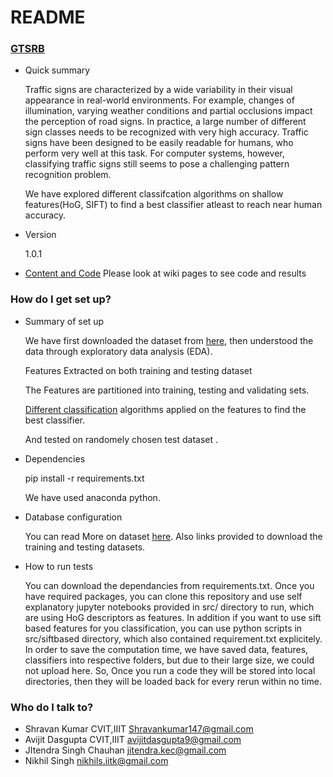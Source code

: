 # README #

### [GTSRB](http://benchmark.ini.rub.de/?section=gtsrb&subsection=news) ###

* Quick summary

    Traffic signs are characterized by a wide variability in their visual appearance in real-world environments. For example, changes of illumination, varying weather conditions and partial occlusions impact the perception of road signs. In practice, a large number of different sign classes needs to be recognized with very high accuracy. Traffic signs have been designed to be easily readable for humans, who perform very well at this task. For computer systems, however, classifying traffic signs still seems to pose a challenging pattern recognition problem.

    We have explored different classifcation algorithms on shallow features(HoG, SIFT) to find a best classifier atleast to reach near human accuracy.

* Version

  1.0.1
* [Content and Code](https://github.com/shravankumar147/gtsrb-smai/wiki)
  Please look at wiki pages to see code and results

### How do I get set up? ###

* Summary of set up

  We have first downloaded the dataset from [here](https://github.com/shravankumar147/gtsrb-smai/wiki/Database-Configuration), then understood the data through exploratory data analysis (EDA).
  
  Features Extracted on both training and testing dataset
  
  The Features are partitioned into training, testing and validating sets.
  
  [Different classification](https://github.com/shravankumar147/gtsrb-smai/wiki) algorithms applied on the features to find the best classifier.
  
  And tested on randomely chosen test dataset .
  
* Dependencies

   pip install -r requirements.txt
   
   We have used anaconda python.  
* Database configuration

  You can read More on dataset [here](https://github.com/shravankumar147/gtsrb-smai/wiki/Database-Configuration).
  Also links provided to download the training and testing datasets.
  
* How to run tests
  
  You can download the dependancies from requirements.txt. Once you have required packages, you can clone this repository and use self explanatory jupyter notebooks provided in src/ directory to run, which are using HoG descriptors as features. In addition if you want to use sift based features for you classification, you can use python scripts in src/siftbased directory, which also contained requirement.txt explicitely. In order to save the computation time, we have saved data, features, classifiers into respective folders, but due to their large size, we could not upload here. So, Once you run a code they will be stored into local directories, then they will be loaded back for every rerun within no time.


### Who do I talk to? ###

* Shravan Kumar
  CVIT,IIIT
  Shravankumar147@gmail.com
* Avijit Dasgupta
  CVIT,IIIT
  avijitdasgupta9@gmail.com
* JItendra Singh Chauhan
  jitendra.kec@gmail.com
* Nikhil Singh
  nikhils.iitk@gmail.com
